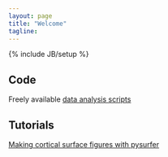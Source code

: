 ```yaml
---
layout: page
title: "Welcome"
tagline: 
---
```

{% include JB/setup %}


## Code

Freely available [data analysis scripts](https://github.com/NeuroanatomyAndConnectivity)

## Tutorials

[Making cortical surface figures with pysurfer](http://nbviewer.ipython.org/urls/dl.dropboxusercontent.com/s/cadukne7hcl03ni/pysurfer_blog_post.ipynb?token_hash=AAE6qvOXiIVB1Btbs_yHvZDRNv3sepefKT_J21EVag8soA&dl=1)
